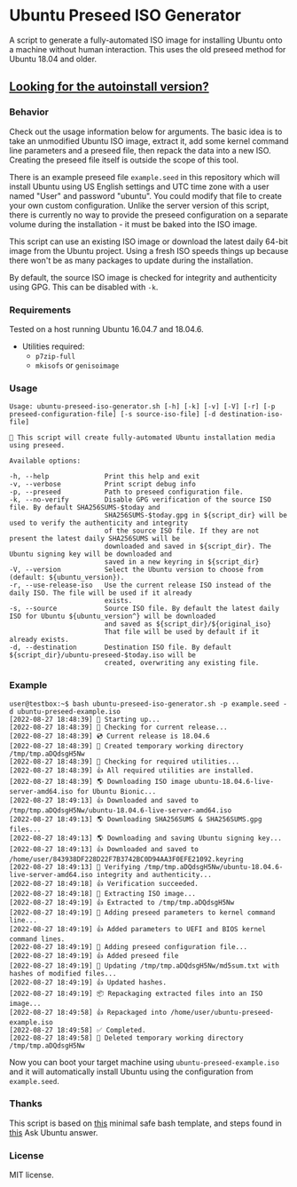 # Ubuntu Preseed ISO Generator
A script to generate a fully-automated ISO image for installing Ubuntu onto a machine without human interaction. 
This uses the old preseed method for Ubuntu 18.04 and older.

## [Looking for the autoinstall version?](https://github.com/covertsh/ubuntu-autoinstall-generator)

### Behavior

Check out the usage information below for arguments. The basic idea is to take an unmodified Ubuntu ISO image, extract it, add some kernel command line parameters and a preseed file, then repack the data into a new ISO. Creating the preseed file itself is outside the scope of this tool.

There is an example preseed file ```example.seed``` in this repository which will install Ubuntu using US English settings and UTC time zone with a user named "User" and password "ubuntu". You could modify that file to create your own custom configuration. Unlike the server version of this script, there is currently no way to provide the preseed configuration on a separate volume during the installation - it must be baked into the ISO image.

This script can use an existing ISO image or download the latest daily 64-bit image from the Ubuntu project. Using a fresh ISO speeds things up because there won't be as many packages to update during the installation.

By default, the source ISO image is checked for integrity and authenticity using GPG. This can be disabled with ```-k```.

### Requirements
Tested on a host running Ubuntu 16.04.7 and 18.04.6.
- Utilities required:
    - ```p7zip-full```
    - ```mkisofs``` or ```genisoimage```

### Usage
```
Usage: ubuntu-preseed-iso-generator.sh [-h] [-k] [-v] [-V] [-r] [-p preseed-configuration-file] [-s source-iso-file] [-d destination-iso-file]

💁 This script will create fully-automated Ubuntu installation media using preseed.

Available options:

-h, --help              Print this help and exit
-v, --verbose           Print script debug info
-p, --preseed           Path to preseed configuration file.
-k, --no-verify         Disable GPG verification of the source ISO file. By default SHA256SUMS-$today and
                        SHA256SUMS-$today.gpg in ${script_dir} will be used to verify the authenticity and integrity
                        of the source ISO file. If they are not present the latest daily SHA256SUMS will be
                        downloaded and saved in ${script_dir}. The Ubuntu signing key will be downloaded and
                        saved in a new keyring in ${script_dir}
-V, --version           Select the Ubuntu version to choose from (default: ${ubuntu_version}).
-r, --use-release-iso   Use the current release ISO instead of the daily ISO. The file will be used if it already
                        exists.
-s, --source            Source ISO file. By default the latest daily ISO for Ubuntu ${ubuntu_version^} will be downloaded
                        and saved as ${script_dir}/${original_iso}
                        That file will be used by default if it already exists.
-d, --destination       Destination ISO file. By default ${script_dir}/ubuntu-preseed-$today.iso will be
                        created, overwriting any existing file.
```

### Example
```
user@testbox:~$ bash ubuntu-preseed-iso-generator.sh -p example.seed -d ubuntu-preseed-example.iso
[2022-08-27 18:48:39] 👶 Starting up...
[2022-08-27 18:48:39] 🔎 Checking for current release...
[2022-08-27 18:48:39] 💿 Current release is 18.04.6
[2022-08-27 18:48:39] 📁 Created temporary working directory /tmp/tmp.aDQdsgH5Nw
[2022-08-27 18:48:39] 🔎 Checking for required utilities...
[2022-08-27 18:48:39] 👍 All required utilities are installed.
[2022-08-27 18:48:39] 🌎 Downloading ISO image ubuntu-18.04.6-live-server-amd64.iso for Ubuntu Bionic...
[2022-08-27 18:49:13] 👍 Downloaded and saved to /tmp/tmp.aDQdsgH5Nw/ubuntu-18.04.6-live-server-amd64.iso
[2022-08-27 18:49:13] 🌎 Downloading SHA256SUMS & SHA256SUMS.gpg files...
[2022-08-27 18:49:13] 🌎 Downloading and saving Ubuntu signing key...
[2022-08-27 18:49:13] 👍 Downloaded and saved to /home/user/843938DF228D22F7B3742BC0D94AA3F0EFE21092.keyring
[2022-08-27 18:49:13] 🔐 Verifying /tmp/tmp.aDQdsgH5Nw/ubuntu-18.04.6-live-server-amd64.iso integrity and authenticity...
[2022-08-27 18:49:18] 👍 Verification succeeded.
[2022-08-27 18:49:18] 🔧 Extracting ISO image...
[2022-08-27 18:49:19] 👍 Extracted to /tmp/tmp.aDQdsgH5Nw
[2022-08-27 18:49:19] 🧩 Adding preseed parameters to kernel command line...
[2022-08-27 18:49:19] 👍 Added parameters to UEFI and BIOS kernel command lines.
[2022-08-27 18:49:19] 🧩 Adding preseed configuration file...
[2022-08-27 18:49:19] 👍 Added preseed file
[2022-08-27 18:49:19] 👷 Updating /tmp/tmp.aDQdsgH5Nw/md5sum.txt with hashes of modified files...
[2022-08-27 18:49:19] 👍 Updated hashes.
[2022-08-27 18:49:19] 📦 Repackaging extracted files into an ISO image...
[2022-08-27 18:49:58] 👍 Repackaged into /home/user/ubuntu-preseed-example.iso
[2022-08-27 18:49:58] ✅ Completed.
[2022-08-27 18:49:58] 🚽 Deleted temporary working directory /tmp/tmp.aDQdsgH5Nw
```

Now you can boot your target machine using ```ubuntu-preseed-example.iso``` and it will automatically install Ubuntu using the configuration from ```example.seed```.

### Thanks
This script is based on [this](https://betterdev.blog/minimal-safe-bash-script-template/) minimal safe bash template, and steps found in [this](https://askubuntu.com/questions/806820/how-do-i-create-a-completely-unattended-install-of-ubuntu-desktop-16-04-1-lts) Ask Ubuntu answer.


### License
MIT license.
